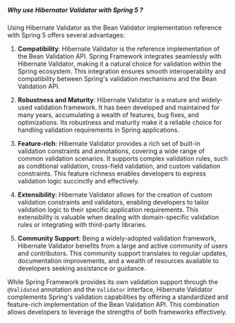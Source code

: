 ##### Why use Hibernator Validator with Spring 5 ?

Using Hibernate Validator as the Bean Validator implementation reference with Spring 5 offers several advantages:

1. **Compatibility**: Hibernate Validator is the reference implementation of the Bean Validation API. Spring Framework integrates seamlessly with Hibernate Validator, making it a natural choice for validation within the Spring ecosystem. This integration ensures smooth interoperability and compatibility between Spring's validation mechanisms and the Bean Validation API.

2. **Robustness and Maturity**: Hibernate Validator is a mature and widely-used validation framework. It has been developed and maintained for many years, accumulating a wealth of features, bug fixes, and optimizations. Its robustness and maturity make it a reliable choice for handling validation requirements in Spring applications.

3. **Feature-rich**: Hibernate Validator provides a rich set of built-in validation constraints and annotations, covering a wide range of common validation scenarios. It supports complex validation rules, such as conditional validation, cross-field validation, and custom validation constraints. This feature richness enables developers to express validation logic succinctly and effectively.

4. **Extensibility**: Hibernate Validator allows for the creation of custom validation constraints and validators, enabling developers to tailor validation logic to their specific application requirements. This extensibility is valuable when dealing with domain-specific validation rules or integrating with third-party libraries.

5. **Community Support**: Being a widely-adopted validation framework, Hibernate Validator benefits from a large and active community of users and contributors. This community support translates to regular updates, documentation improvements, and a wealth of resources available to developers seeking assistance or guidance.

While Spring Framework provides its own validation support through the `@Validated` annotation and the `Validator` interface, Hibernate Validator complements Spring's validation capabilities by offering a standardized and feature-rich implementation of the Bean Validation API. This combination allows developers to leverage the strengths of both frameworks effectively.